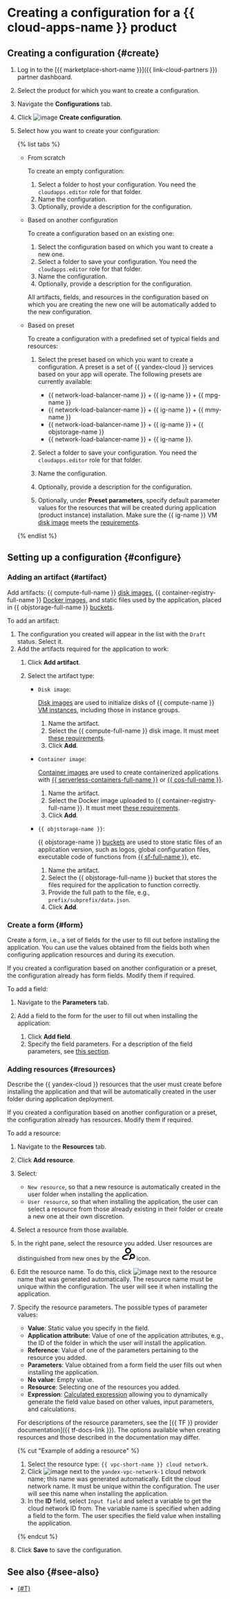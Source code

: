 # Creating a configuration for a {{ cloud-apps-name }} product

## Creating a configuration {#create}

1. Log in to the [{{ marketplace-short-name }}]({{ link-cloud-partners }}) partner dashboard.
1. Select the product for which you want to create a configuration.
1. Navigate the **Configurations** tab.
1. Click ![image](../../_assets/console-icons/plus.svg) **Create configuration**.
1. Select how you want to create your configuration:

    {% list tabs %}

    - From scratch

        To create an empty configuration:

        1. Select a folder to host your configuration. You need the `cloudapps.editor` role for that folder.
        1. Name the configuration.
        1. Optionally, provide a description for the configuration.

    - Based on another configuration

        To create a configuration based on an existing one:

        1. Select the configuration based on which you want to create a new one.
        1. Select a folder to save your configuration. You need the `cloudapps.editor` role for that folder.
        1. Name the configuration.
        1. Optionally, provide a description for the configuration.

        All artifacts, fields, and resources in the configuration based on which you are creating the new one will be automatically added to the new configuration.

    - Based on preset

        To create a configuration with a predefined set of typical fields and resources:

        1. Select the preset based on which you want to create a configuration. A preset is a set of {{ yandex-cloud }} services based on your app will operate. The following presets are currently available:
            
            * {{ network-load-balancer-name }} + {{ ig-name }} + {{ mpg-name }}
            * {{ network-load-balancer-name }} + {{ ig-name }} + {{ mmy-name }}
            * {{ network-load-balancer-name }} + {{ ig-name }} + {{ objstorage-name }}
            * {{ network-load-balancer-name }} + {{ ig-name }}.
            
        1. Select a folder to save your configuration. You need the `cloudapps.editor` role for that folder.
        1. Name the configuration.
        1. Optionally, provide a description for the configuration.
        1. Optionally, under **Preset parameters**, specify default parameter values for the resources that will be created during application (product instance) installation. Make sure the {{ ig-name }} VM [disk image](../../compute/concepts/image.md) meets the [requirements](create-image.md).

    {% endlist %}

## Setting up a configuration {#configure}

### Adding an artifact {#artifact}

Add artifacts: {{ compute-full-name }} [disk images](../../compute/concepts/image.md), {{ container-registry-full-name }} [Docker images](../../container-registry/concepts/docker-image.md), and static files used by the application, placed in {{ objstorage-full-name }} [buckets](../../storage/concepts/bucket.md).

To add an artifact:

1. The configuration you created will appear in the list with the `Draft` status. Select it.
1. Add the artifacts required for the application to work:
    1. Click **Add artifact**.
    1. Select the artifact type:

        * `Disk image`:

            [Disk images](../../compute/concepts/image.md) are used to initialize disks of {{ compute-name }} [VM instances](../../compute/concepts/vm.md), including those in instance groups.

            1. Name the artifact.
            1. Select the {{ compute-full-name }} disk image. It must meet [these requirements](create-image.md).
            1. Click **Add**.

        * `Container image`:

            [Container images](../../container-registry/concepts/docker-image.md) are used to create containerized applications with [{{ serverless-containers-full-name }}](../../serverless-containers/index.yaml) or [{{ cos-full-name }}](../../cos/index.yaml).

            1. Name the artifact.
            1. Select the Docker image uploaded to {{ container-registry-full-name }}. It must meet [these requirements](create-container.md).
            1. Click **Add**.

        * `{{ objstorage-name }}`:

            {{ objstorage-name }} [buckets](../../storage/concepts/bucket.md) are used to store static files of an application version, such as logos, global configuration files, executable code of functions from [{{ sf-full-name }}](../../functions/index.yaml), etc.

            1. Name the artifact.
            1. Select the {{ objstorage-full-name }} bucket that stores the files required for the application to function correctly.
            1. Provide the full path to the file, e.g., `prefix/subprefix/data.json`.
            1. Click **Add**.


### Create a form {#form}

Create a form, i.e., a set of fields for the user to fill out before installing the application. You can use the values obtained from the fields both when configuring application resources and during its execution.

If you created a configuration based on another configuration or a preset, the configuration already has form fields. Modify them if required.

To add a field:

1. Navigate to the **Parameters** tab.
1. Add a field to the form for the user to fill out when installing the application:

    1. Click **Add field**.
    1. Specify the field parameters. For a description of the field parameters, see [this section](../concepts/form-fields-ref.md).

### Adding resources {#resources}

Describe the {{ yandex-cloud }} resources that the user must create before installing the application and that will be automatically created in the user folder during application deployment.

If you created a configuration based on another configuration or a preset, the configuration already has resources. Modify them if required.

To add a resource:

1. Navigate to the **Resources** tab.
1. Click **Add resource**.
1. Select:
    * `New resource`, so that a new resource is automatically created in the user folder when installing the application.
    * `User resource`, so that when installing the application, the user can select a resource from those already existing in their folder or create a new one at their own discretion.
1. Select a resource from those available.
1. In the right pane, select the resource you added. User resources are distinguished from new ones by the ![image](../../_assets/console-icons/person-magnifier.svg) icon.
1. Edit the resource name. To do this, click ![image](../../_assets/console-icons/pencil.svg) next to the resource name that was generated automatically. The resource name must be unique within the configuration. The user will see it when installing the application.
1. Specify the resource parameters. The possible types of parameter values:

    * **Value**: Static value you specify in the field.
    * **Application attribute**: Value of one of the application attributes, e.g., the ID of the folder in which the user will install the application.
    * **Reference**: Value of one of the parameters pertaining to the resource you added.
    * **Parameters**: Value obtained from a form field the user fills out when installing the application.
    * **No value**: Empty value.
    * **Resource**: Selecting one of the resources you added.
    * **Expression**: [Calculated expression](../concepts/expressions.md) allowing you to dynamically generate the field value based on other values, input parameters, and calculations.

    For descriptions of the resource parameters, see the [{{ TF }} provider documentation]({{ tf-docs-link }}). The options available when creating resources and those described in the documentation may differ.

    {% cut "Example of adding a resource" %}

    1. Select the resource type: `{{ vpc-short-name }} cloud network`.
    1. Click ![image](../../_assets/console-icons/pencil.svg) next to the `yandex-vpc-network-1` cloud network name; this name was generated automatically. Edit the cloud network name. It must be unique within the configuration. The user will see this name when installing the application.
    1. In the **ID** field, select `Input field` and select a variable to get the cloud network ID from. The variable name is specified when adding a field to the form. The user specifies the field value when installing the application.

    {% endcut %}

1. Click **Save** to save the configuration.

## See also {#see-also}

* [{#T}](../tutorials/demo-cloud-apps.md)
